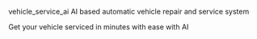 vehicle_service_ai
AI based automatic vehicle repair and service system

Get your vehicle serviced in minutes with ease with AI
